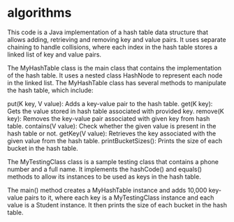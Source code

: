 # algorithms

This code is a Java implementation of a hash table data structure that allows adding,
retrieving and removing key and value pairs. It uses separate chaining to handle collisions, 
where each index in the hash table stores a linked list of key and value pairs.

The MyHashTable class is the main class that contains the implementation of the hash table. 
It uses a nested class HashNode to represent each node in the linked list.
The MyHashTable class has several methods to manipulate the hash table, which include:

put(K key, V value): Adds a key-value pair to the hash table.
get(K key): Gets the value stored in hash table associated with provided key.
remove(K key): Removes the key-value pair associated with given key from hash table.
contains(V value): Check whether the given value is present in the hash table or not.
getKey(V value): Retrieves the key associated with the given value from the hash table.
printBucketSizes(): Prints the size of each bucket in the hash table.

The MyTestingClass class is a sample testing class that contains a phone number and a full name. 
It implements the hashCode() and equals() methods to allow its instances to be used as keys in the hash table.

The main() method creates a MyHashTable instance and adds 10,000 key-value pairs to it,
where each key is a MyTestingClass instance and each value is a Student instance. It then prints the size of each bucket in the hash table.
